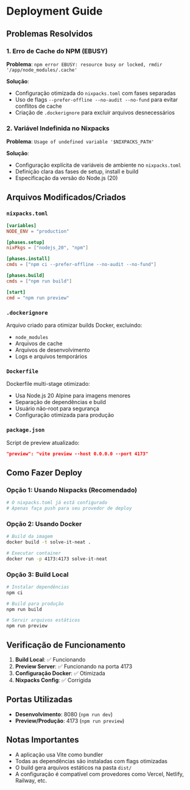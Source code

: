 # Deployment Guide

## Problemas Resolvidos

### 1. Erro de Cache do NPM (EBUSY)
**Problema**: `npm error EBUSY: resource busy or locked, rmdir '/app/node_modules/.cache'`

**Solução**: 
- Configuração otimizada do `nixpacks.toml` com fases separadas
- Uso de flags `--prefer-offline --no-audit --no-fund` para evitar conflitos de cache
- Criação de `.dockerignore` para excluir arquivos desnecessários

### 2. Variável Indefinida no Nixpacks
**Problema**: `Usage of undefined variable '$NIXPACKS_PATH'`

**Solução**:
- Configuração explícita de variáveis de ambiente no `nixpacks.toml`
- Definição clara das fases de setup, install e build
- Especificação da versão do Node.js (20)

## Arquivos Modificados/Criados

### `nixpacks.toml`
```toml
[variables]
NODE_ENV = "production"

[phases.setup]
nixPkgs = ["nodejs_20", "npm"]

[phases.install]
cmds = ["npm ci --prefer-offline --no-audit --no-fund"]

[phases.build]
cmds = ["npm run build"]

[start]
cmd = "npm run preview"
```

### `.dockerignore`
Arquivo criado para otimizar builds Docker, excluindo:
- `node_modules`
- Arquivos de cache
- Arquivos de desenvolvimento
- Logs e arquivos temporários

### `Dockerfile`
Dockerfile multi-stage otimizado:
- Usa Node.js 20 Alpine para imagens menores
- Separação de dependências e build
- Usuário não-root para segurança
- Configuração otimizada para produção

### `package.json`
Script de preview atualizado:
```json
"preview": "vite preview --host 0.0.0.0 --port 4173"
```

## Como Fazer Deploy

### Opção 1: Usando Nixpacks (Recomendado)
```bash
# O nixpacks.toml já está configurado
# Apenas faça push para seu provedor de deploy
```

### Opção 2: Usando Docker
```bash
# Build da imagem
docker build -t solve-it-neat .

# Executar container
docker run -p 4173:4173 solve-it-neat
```

### Opção 3: Build Local
```bash
# Instalar dependências
npm ci

# Build para produção
npm run build

# Servir arquivos estáticos
npm run preview
```

## Verificação de Funcionamento

1. **Build Local**: ✅ Funcionando
2. **Preview Server**: ✅ Funcionando na porta 4173
3. **Configuração Docker**: ✅ Otimizada
4. **Nixpacks Config**: ✅ Corrigida

## Portas Utilizadas

- **Desenvolvimento**: 8080 (`npm run dev`)
- **Preview/Produção**: 4173 (`npm run preview`)

## Notas Importantes

- A aplicação usa Vite como bundler
- Todas as dependências são instaladas com flags otimizadas
- O build gera arquivos estáticos na pasta `dist/`
- A configuração é compatível com provedores como Vercel, Netlify, Railway, etc.